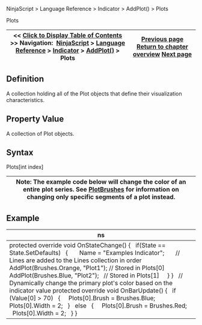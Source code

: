 ﻿
NinjaScript > Language Reference > Indicator > AddPlot() > Plots

Plots

| << [Click to Display Table of Contents](plots.md) >> **Navigation:**     [NinjaScript](ninjascript.md) > [Language Reference](language_reference_wip.md) > [Indicator](indicator.md) > [AddPlot()](addplot.md) > Plots | [Previous page](plotbrushes.md) [Return to chapter overview](addplot.md) [Next page](barsrequiredtoplot.md) |
| --- | --- |
## Definition
A collection holding all of the Plot objects that define their visualization characteristics.
 
## Property Value
A collection of Plot objects.
 
## Syntax
Plots[int index]
 

| Note: The example code below will change the color of an entire plot series. See [PlotBrushes](plotbrushes.md) for information on changing only specific segments of a plot instead. |
| --- |

## Example

| ns |
| --- |
| protected override void OnStateChange() {    if(State == State.SetDefaults)    {        Name = "Examples Indicator";        // Lines are added to the Lines collection in order        AddPlot(Brushes.Orange, "Plot1"); // Stored in Plots[0]        AddPlot(Brushes.Blue, "Plot2");   // Stored in Plots[1]      } }   // Dynamically change the primary plot's color based on the indicator value protected override void OnBarUpdate() {    if (Value[0] > 70)    {      Plots[0].Brush = Brushes.Blue;      Plots[0].Width = 2;    }    else    {      Plots[0].Brush = Brushes.Red;      Plots[0].Width = 2;    } } |
